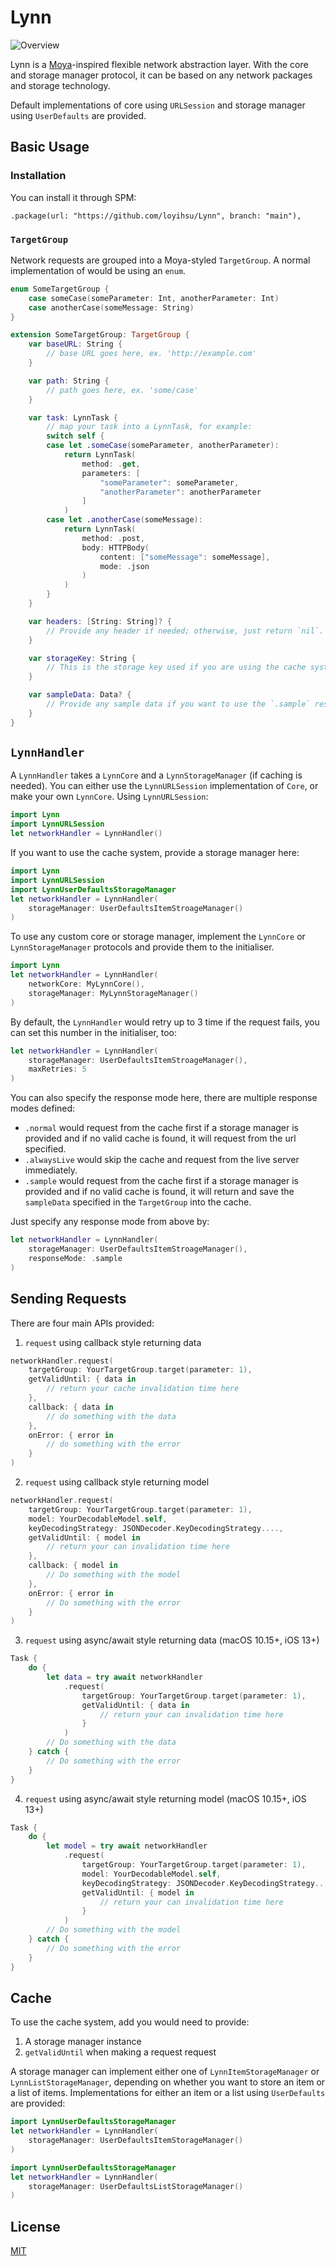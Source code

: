 # Lynn

![Overview](https://i.imgur.com/zlB49UL.png)

Lynn is a [Moya][1]-inspired flexible network abstraction layer. With the core and storage manager protocol, it can be based on any network packages and storage technology.

Default implementations of core using `URLSession` and storage manager using `UserDefaults` are provided.

## Basic Usage

### Installation

You can install it through SPM:

```swift=
.package(url: "https://github.com/loyihsu/Lynn", branch: "main"),
```

### `TargetGroup`

Network requests are grouped into a Moya-styled `TargetGroup`. A normal implementation of would be using an `enum`. 

```swift
enum SomeTargetGroup {
    case someCase(someParameter: Int, anotherParameter: Int)
    case anotherCase(someMessage: String)
}

extension SomeTargetGroup: TargetGroup {
    var baseURL: String {
        // base URL goes here, ex. 'http://example.com'
    }

    var path: String {
        // path goes here, ex. 'some/case'
    }

    var task: LynnTask {
        // map your task into a LynnTask, for example:
        switch self {
        case let .someCase(someParameter, anotherParameter):
            return LynnTask(
                method: .get,
                parameters: [
                    "someParameter": someParameter,
                    "anotherParameter": anotherParameter
                ]
            )
        case let .anotherCase(someMessage):
            return LynnTask(
                method: .post,
                body: HTTPBody(
                    content: ["someMessage": someMessage],
                    mode: .json
                )
            )
        }
    }

    var headers: [String: String]? {
        // Provide any header if needed; otherwise, just return `nil`.
    }

    var storageKey: String {
        // This is the storage key used if you are using the cache system. Ex. 'someCase'
    }

    var sampleData: Data? {
        // Provide any sample data if you want to use the `.sample` response mode.
    }
}
```

## `LynnHandler`

A `LynnHandler` takes a `LynnCore` and a `LynnStorageManager` (if caching is needed). You can either use the `LynnURLSession` implementation of `Core`, or make your own `LynnCore`. Using `LynnURLSession`:

```swift
import Lynn
import LynnURLSession
let networkHandler = LynnHandler()
```

If you want to use the cache system, provide a storage manager here:

```swift
import Lynn
import LynnURLSession
import LynnUserDefaultsStorageManager
let networkHandler = LynnHandler(
    storageManager: UserDefaultsItemStroageManager()
)
```

To use any custom core or storage manager, implement the `LynnCore` or `LynnStorageManager` protocols and provide them to the initialiser.

```swift
import Lynn
let networkHandler = LynnHandler(
    networkCore: MyLynnCore(),
    storageManager: MyLynnStorageManager()
)
```

By default, the `LynnHandler` would retry up to 3 time if the request fails, you can set this number in the initialiser, too:

```swift
let networkHandler = LynnHandler(
    storageManager: UserDefaultsItemStroageManager(),
    maxRetries: 5
)
```

You can also specify the response mode here, there are multiple response modes defined:

* `.normal` would request from the cache first if a storage manager is provided and if no valid cache is found, it will request from the url specified.
* `.alwaysLive` would skip the cache and request from the live server immediately.
* `.sample` would request from the cache first if a storage manager is provided and if no valid cache is found, it will return and save the `sampleData` specified in the `TargetGroup` into the cache.

Just specify any response mode from above by:

```swift
let networkHandler = LynnHandler(
    storageManager: UserDefaultsItemStroageManager(),
    responseMode: .sample
)
```

## Sending Requests

There are four main APIs provided:

1. `request` using callback style returning data

```swift
networkHandler.request(
    targetGroup: YourTargetGroup.target(parameter: 1),
    getValidUntil: { data in
        // return your cache invalidation time here
    },
    callback: { data in
        // do something with the data        
    },
    onError: { error in
        // do something with the error
    }
)
```

2. `request` using callback style returning model

```swift
networkHandler.request(
    targetGroup: YourTargetGroup.target(parameter: 1),
    model: YourDecodableModel.self,
    keyDecodingStrategy: JSONDecoder.KeyDecodingStrategy....,
    getValidUntil: { model in
        // return your can invalidation time here
    },
    callback: { model in
        // Do something with the model
    },
    onError: { error in
        // Do something with the error
    }
)
```

3. `request` using async/await style returning data (macOS 10.15+, iOS 13+)

```swift
Task {
    do {
        let data = try await networkHandler
            .request(
                targetGroup: YourTargetGroup.target(parameter: 1),
                getValidUntil: { data in
                    // return your can invalidation time here
                }
            )
        // Do something with the data
    } catch {
        // Do something with the error
    }
}
```

4. `request` using async/await style returning model (macOS 10.15+, iOS 13+)

```swift
Task {
    do {
        let model = try await networkHandler
            .request(
                targetGroup: YourTargetGroup.target(parameter: 1),
                model: YourDecodableModel.self,
                keyDecodingStrategy: JSONDecoder.KeyDecodingStrategy....,
                getValidUntil: { model in
                    // return your can invalidation time here
                }
            )
        // Do something with the model
    } catch {
        // Do something with the error
    }
}
```

## Cache

To use the cache system, add you would need to provide:

1. A storage manager instance
2. `getValidUntil` when making a request request

A storage manager can implement either one of `LynnItemStorageManager` or `LynnListStorageManager`, depending on whether you want to store an item or a list of items. Implementations for either an item or a list using `UserDefaults` are provided:

```swift
import LynnUserDefaultsStorageManager
let networkHandler = LynnHandler(
    storageManager: UserDefaultsItemStorageManager()
)
```

```swift
import LynnUserDefaultsStorageManager
let networkHandler = LynnHandler(
    storageManager: UserDefaultsListStorageManager()
)
```

## License

[MIT][2]

[1]:	https://github.com/Moya/Moya
[2]:	https://github.com/loyihsu/Lynn/blob/main/LICENSE